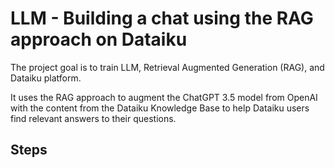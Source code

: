 # LLM - Building a chat using the RAG approach on Dataiku

The project goal is to train LLM, Retrieval Augmented Generation (RAG), and Dataiku platform.

It uses the RAG approach to augment the ChatGPT 3.5 model from OpenAI with the content from the Dataiku Knowledge Base to help Dataiku users find relevant answers to their questions.

<h2>Steps</h2>
